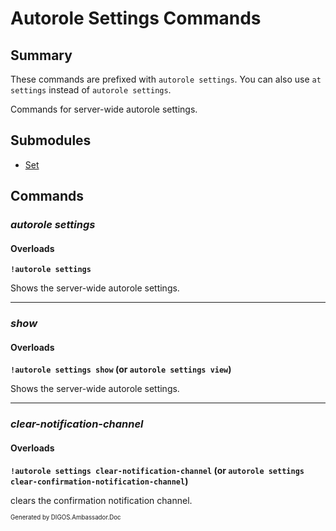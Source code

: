 ﻿Autorole Settings Commands
==========================
## Summary
These commands are prefixed with `autorole settings`. You can also use `at settings` instead of `autorole settings`.

Commands for server-wide autorole settings.

## Submodules
* [Set](autorole_settings_set.md)

## Commands
### *autorole settings*
#### Overloads
**`!autorole settings`**

Shows the server-wide autorole settings.

---

### *show*
#### Overloads
**`!autorole settings show` (or `autorole settings view`)**

Shows the server-wide autorole settings.

---

### *clear-notification-channel*
#### Overloads
**`!autorole settings clear-notification-channel` (or `autorole settings clear-confirmation-notification-channel`)**

clears the confirmation notification channel.

<sub><sup>Generated by DIGOS.Ambassador.Doc</sup></sub>